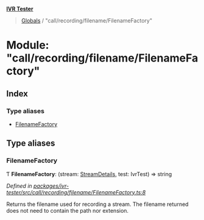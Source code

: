 **[IVR Tester](../README.md)**

> [Globals](../README.md) / "call/recording/filename/FilenameFactory"

# Module: "call/recording/filename/FilenameFactory"

## Index

### Type aliases

* [FilenameFactory](_call_recording_filename_filenamefactory_.md#filenamefactory)

## Type aliases

### FilenameFactory

Ƭ  **FilenameFactory**: (stream: [StreamDetails](../interfaces/_call_recording_mediastreamrecorder_.streamdetails.md), test: IvrTest) => string

*Defined in [packages/ivr-tester/src/call/recording/filename/FilenameFactory.ts:8](https://github.com/SketchingDev/ivr-tester/blob/3b9838d/packages/ivr-tester/src/call/recording/filename/FilenameFactory.ts#L8)*

Returns the filename used for recording a stream. The filename returned does not
need to contain the path nor extension.
